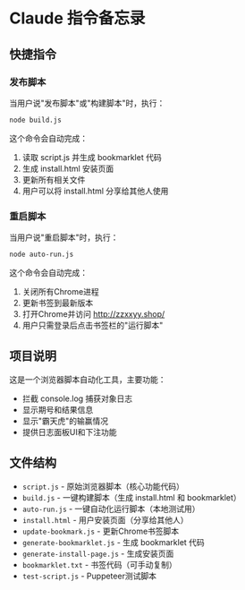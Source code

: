 # Claude 指令备忘录

## 快捷指令

### 发布脚本
当用户说"发布脚本"或"构建脚本"时，执行：
```bash
node build.js
```

这个命令会自动完成：
1. 读取 script.js 并生成 bookmarklet 代码
2. 生成 install.html 安装页面
3. 更新所有相关文件
4. 用户可以将 install.html 分享给其他人使用

### 重启脚本
当用户说"重启脚本"时，执行：
```bash
node auto-run.js
```

这个命令会自动完成：
1. 关闭所有Chrome进程
2. 更新书签到最新版本
3. 打开Chrome并访问 http://zzxxyy.shop/
4. 用户只需登录后点击书签栏的"运行脚本"

## 项目说明

这是一个浏览器脚本自动化工具，主要功能：
- 拦截 console.log 捕获对象日志
- 显示期号和结果信息
- 显示"霸天虎"的输赢情况
- 提供日志面板UI和下注功能

## 文件结构

- `script.js` - 原始浏览器脚本（核心功能代码）
- `build.js` - 一键构建脚本（生成 install.html 和 bookmarklet）
- `auto-run.js` - 一键自动化运行脚本（本地测试用）
- `install.html` - 用户安装页面（分享给其他人）
- `update-bookmark.js` - 更新Chrome书签脚本
- `generate-bookmarklet.js` - 生成 bookmarklet 代码
- `generate-install-page.js` - 生成安装页面
- `bookmarklet.txt` - 书签代码（可手动复制）
- `test-script.js` - Puppeteer测试脚本

